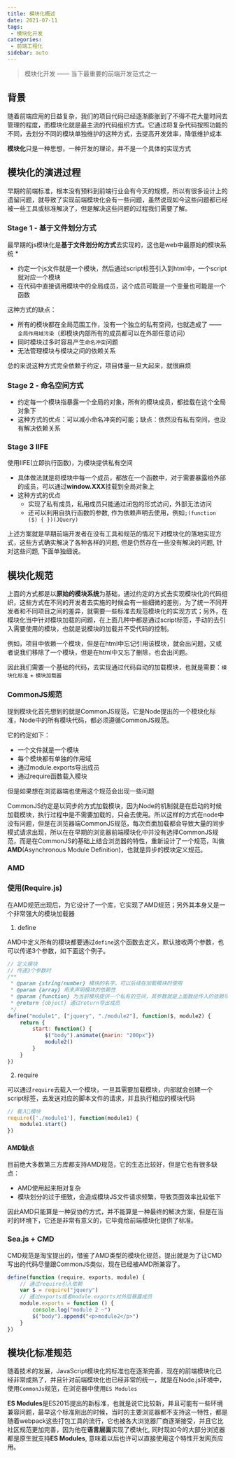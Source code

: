 ```yaml
---
title: 模块化概述
date: 2021-07-11
tags:
 - 模块化开发
categories:
 - 前端工程化
sidebar: auto
---
```


> 模块化开发 —— 当下最重要的前端开发范式之一

## 背景

随着前端应用的日益复杂，我们的项目代码已经逐渐膨胀到了不得不花大量时间去管理的程度，而模块化就是最主流的代码组织方式。它通过将复杂代码按照功能的不同，去划分不同的模块单独维护的这种方式，去提高开发效率，降低维护成本

**模块化**只是一种思想，一种开发的理论，并不是一个具体的实现方式

## 模块化的演进过程

早期的前端标准，根本没有预料到前端行业会有今天的规模，所以有很多设计上的遗留问题，就导致了实现前端模块化会有一些问题，虽然说现如今这些问题都已经被一些工具或标准解决了，但是解决这些问题的过程我们需要了解。
### Stage 1 - 基于文件划分方式

最早期的js模块化是**基于文件划分的方式**去实现的，这也是web中最原始的模块系统
*
* 约定一个js文件就是一个模块，然后通过script标签引入到html中，一个script就对应一个模块
* 在代码中直接调用模块中的全局成员，这个成员可能是一个变量也可能是一个函数

这种方式的缺点：
* 所有的模块都在全局范围工作，没有一个独立的私有空间，也就造成了 —— `全局作用域污染`（即模块内部所有的成员都可以在外部任意访问）
* 同时模块过多时容易产生`命名冲突`问题
* 无法管理模块与模块之间的依赖关系

总的来说这种方式完全依赖于约定，项目体量一旦大起来，就很麻烦

### Stage 2 - 命名空间方式

* 约定每一个模块指暴露一个全局的对象，所有的模块成员，都挂载在这个全局对象下
* 这种方式的优点：可以减小命名冲突的可能；缺点：依然没有私有空间，也没有解决依赖关系

### Stage 3 IIFE

使用IIFE(立即执行函数)，为模块提供私有空间

* 具体做法就是将模块中每一个成员，都放在一个函数中，对于需要暴露给外部的成员，可以通过**window.XXX**挂载到全局对象上
* 这种方式的优点
    * 实现了私有成员，私用成员只能通过闭包的形式访问，外部无法访问
    * 还可以利用自执行函数的参数, 作为依赖声明去使用，例如`;(function ($) { })(JQuery)`

上述方案就是早期前端开发者在没有工具和规范的情况下对模块化的落地实现方式，这些方式确实解决了各种各样的问题, 但是仍然存在一些没有解决的问题, 针对这些问题, 下面单独细说。

## 模块化规范

上面的方式都是以**原始的模块系统**为基础，通过约定的方式去实现模块化的代码组织，这些方式在不同的开发者去实施的时候会有一些细微的差别，为了统一不同开发者和不同项目之间的差异，就需要一些标准去规范模块化的实现方式；另外，在模块化当中针对模块加载的问题，在上面几种中都是通过script标签，手动的去引入需要使用的模块，也就是说模块的加载并不受代码的控制。

例如，项目中依赖一个模块，但是在html中忘记引用该模块，就会出问题，又或者说我们移除了一个模块，但是在html中又忘了删除，也会出问题。

因此我们需要一个基础的代码，去实现通过代码自动的加载模块，也就是需要：`模块化标准` + `模块加载器`

### CommonJS规范

提到模块化首先想到的就是CommonJS规范，它是Node提出的一个模块化标准，Node中的所有模块代码，都必须遵循CommonJS规范。

它的约定如下：
* 一个文件就是一个模块
* 每个模块都有单独的作用域
* 通过module.exports导出成员
* 通过require函数载入模块

但是如果想在浏览器端也使用这个规范会出现一些问题

CommonJS约定是以同步的方式加载模块，因为Node的机制就是在启动的时候加载模块，执行过程中是不需要加载的，只会去使用。所以这样的方式在node中没有问题，但是在浏览器端CommonJS规范，每次页面加载都会导致大量的同步模式请求出现，所以在在早期的浏览器前端模块化中并没有选择CommonJS规范，而是在CommonJS的基础上结合浏览器的特性，重新设计了一个规范，叫做**AMD**(Asynchronous Module Definition)，也就是异步的模块定义规范。

### AMD

### 使用(Require.js)

在AMD规范出现后，为它设计了一个库，它实现了AMD规范；另外其本身又是一个非常强大的模块加载器

1. define

AMD中定义所有的模块都要通过`define`这个函数去定义，默认接收两个参数，也可以传递3个参数，如下面这个例子。

```javaScript
// 定义模块
// 传递3个参数时
/**
 * @param {string/number} 模块的名字，可以后续在加载模块时使用
 * @param {array} 用来声明模块的依赖性
 * @param {function} 为当前模块提供一个私有的空间，其参数就是上面数组传入的依赖项
 * @return {object} 通过return导出成员
 */
define("module1", ["jquery", "./module2"], function($, module2) {
    return {
        start: function() {
            $("body").animate({marin: "200px"})
            module2()
        }
    }
})
```
2. require

可以通过`require`去载入一个模块，一旦其需要加载模块，内部就会创建一个script标签，去发送对应的脚本文件的请求，并且执行相应的模块代码

```javaScript
// 载入模块
require(['./module1'], function(module1) {
    module1.start()
})
```

#### AMD缺点

目前绝大多数第三方库都支持AMD规范，它的生态比较好，但是它也有很多缺点：

* AMD使用起来相对复杂
* 模块划分的过于细致，会造成模块JS文件请求频繁，导致页面效率比较低下

因此AMD只能算是一种妥协的方式，并不能算是一种最终的解决方案，但是在当时的环境下，它还是非常有意义的，它毕竟给前端模块化提供了标准。

### Sea.js + CMD

CMD规范是淘宝提出的，借鉴了AMD类型的模块化规范，提出就是为了让CMD写出的代码尽量跟CommonJS类似，现在已经被AMD所兼容了。

```javaScript
define(function (require, exports, module) {
    // 通过require引入依赖
    var $ = require("jquery")
    // 通过exports或者module.exports对外层暴露成员
    module.exports = function () {
        console.log("module 2 ~")
        $("body").append("<p>module2</p>")
    }
})
```

## 模块化标准规范

随着技术的发展，JavaScript模块化的标准也在逐渐完善，现在的前端模块化已经非常成熟了，并且针对前端模块化也已经非常的统一，就是在Node.js环境中，使用`CommonJs`规范，在浏览器中使用`ES Modules`

**ES Modules**是ES2015提出的新标准，也就是说它比较新，并且可能有一些环境兼容问题，最早这个标准刚出的时候，当时的主要浏览器都不支持这一特性，都是随着webpack这些打包工具的流行，它也被各大浏览器厂商逐渐接受，并且它比社区规范更加完善，因为他在**语言层面**实现了模块化, 同时现如今的大部分浏览器都是原生就支持**ES Modules**, 意味着以后也许可以直接使用这个特性开发网页应用。